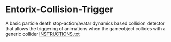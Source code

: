 # Entorix-Collision-Trigger
A basic particle death stop-action/avatar dynamics based collision detector that allows the triggering of animations when the gameobject collides with a generic collider
[INSTRUCTIONS.txt](https://github.com/Entorix/Entorix-Collision-Trigger/files/9882064/INSTRUCTIONS.txt)
